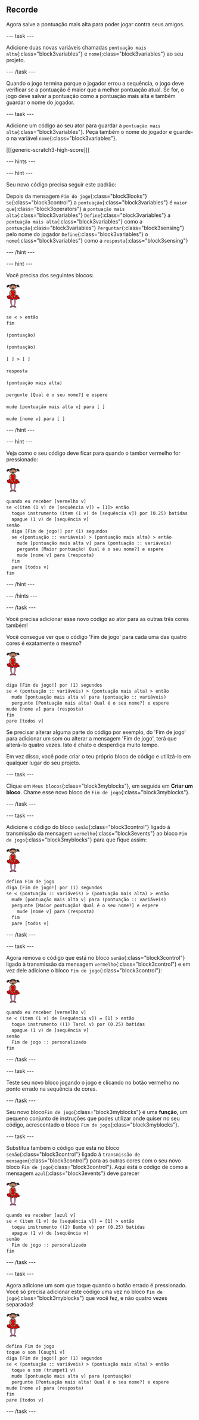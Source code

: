 ## Recorde

Agora salve a pontuação mais alta para poder jogar contra seus amigos.

--- task ---

Adicione duas novas variáveis chamadas `pontuação mais alta`{:class="block3variables"} e `nome`{:class="block3variables"} ao seu projeto.

--- /task ---

Quando o jogo termina porque o jogador errou a sequência, o jogo deve verificar se a pontuação é maior que a melhor pontuação atual. Se for, o jogo deve salvar a pontuação como a pontuação mais alta e também guardar o nome do jogador.

--- task ---

Adicione um código ao seu ator para guardar a `pontuação mais alta`{:class="block3variables"}. Peça também o nome do jogador e guarde-o na variável `nome`{:class="block3variables"}.

[[[generic-scratch3-high-score]]]

--- hints ---


--- hint ---

Seu novo código precisa seguir este padrão:

Depois da mensagem `Fim do jogo`{:class="block3looks"} `Se`{:class="block3control"} a `pontuação`{:class="block3variables"} é `maior que`{:class="block3operators"} a `pontuação mais alta`{:class="block3variables"} `Define`{:class="block3variables"} a `pontuação mais alta`{:class="block3variables"} como a `pontuação`{:class="block3variables"} `Perguntar`{:class="block3sensing"} pelo nome do jogador `Define`{:class="block3variables"} o `nome`{:class="block3variables"} como a `resposta`{:class="block3sensing"}

--- /hint ---

--- hint ---

Você precisa dos seguintes blocos:

![bailarina](images/ballerina.png)

```blocks3
se < > então
fim

(pontuação)

(pontuação)

[ ] > [ ]

resposta

(pontuação mais alta)

pergunte [Qual é o seu nome?] e espere

mude [pontuação mais alta v] para [ ]

mude [nome v] para [ ] 
```

--- /hint ---

--- hint ---

Veja como o seu código deve ficar para quando o tambor vermelho for pressionado:

![bailarina](images/ballerina.png)

```blocks3
quando eu receber [vermelho v]
se <(item (1 v) de [sequência v]) = [1]> então 
  toque instrumento (item (1 v) de [sequência v]) por (0.25) batidas
  apague (1 v) de [sequência v]
senão 
  diga [Fim de jogo!] por (1) segundos
  se <(pontuação :: variáveis) > (pontuação mais alta) > então 
    mude [pontuação mais alta v] para (pontuação :: variáveis)
    pergunte [Maior pontuação! Qual é o seu nome?] e espere
    mude [nome v] para (resposta)
  fim
  pare [todos v]
fim
```

--- /hint ---

--- /hints ---

--- /task ---

Você precisa adicionar esse novo código ao ator para as outras três cores também!

Você consegue ver que o código 'Fim de jogo' para cada uma das quatro cores é exatamente o mesmo?

![bailarina](images/ballerina.png)

```blocks3
diga [Fim de jogo!] por (1) segundos
se < (pontuação :: variáveis) > (pontuação mais alta) > então 
  mude [pontuação mais alta v] para (pontuação :: variáveis)
  pergunte [Pontuação mais alta! Qual é o seu nome?] e espere
mude [nome v] para (resposta)
fim
pare [todos v]
```

Se precisar alterar alguma parte do código por exemplo, do 'Fim de jogo' para adicionar um som ou alterar a mensagem 'Fim de jogo', terá que alterá-lo quatro vezes. Isto é chato e desperdiça muito tempo.

Em vez disso, você pode criar o teu próprio bloco de código e utilizá-lo em qualquer lugar do seu projeto.

--- task ---

Clique em `Meus blocos`{:class="block3myblocks"}, em seguida em **Criar um bloco**. Chame esse novo bloco de `Fim de jogo`{:class="block3myblocks"}.

--- /task ---

--- task ---

Adicione o código do bloco `senão`{:class="block3control"} ligado à transmissão da mensagem `vermelho`{:class="block3events"} ao bloco `Fim de jogo`{:class="block3myblocks"} para que fique assim:

![bailarina](images/ballerina.png)

```blocks3
defina Fim de jogo
diga [Fim de jogo!] por (1) segundos
se < (pontuação :: variáveis) > (pontuação mais alta) > então 
  mude [pontuação mais alta v] para (pontuação :: variáveis)
  pergunte [Maior pontuação! Qual é o seu nome?] e espere
    mude [nome v] para (resposta)
  fim
  pare [todos v]
```

--- /task ---

--- task ---

Agora remova o código que está no bloco `senão`{:class="block3control"} ligado à transmissão da mensagem `vermelho`{:class="block3control"} e em vez dele adicione o bloco `Fim de jogo`{:class="block3control"}:

![bailarina](images/ballerina.png)

```blocks3
quando eu receber [vermelho v]
se < (item (1 v) de [sequência v]) = [1] > então 
  toque instrumento ((1) Tarol v) por (0.25) batidas
  apague (1 v) de [sequência v]
senão 
  Fim de jogo :: personalizado
fim
```

--- /task ---

--- task ---

Teste seu novo bloco jogando o jogo e clicando no botão vermelho no ponto errado na sequência de cores.

--- /task ---

Seu novo bloco`Fim de jogo`{:class="block3myblocks"} é uma **função**, um pequeno conjunto de instruções que podes utilizar onde quiser no seu código, acrescentado o bloco `Fim de jogo`{:class="block3myblocks"}.

--- task ---

Substitua também o código que está no bloco `senão`{:class="block3control"} ligado à `transmissão de mensagem`{:class="block3control"} para as outras cores com o seu novo bloco `Fim de jogo`{:class="block3control"}. Aqui está o código de como a mensagem `azul`{:class="block3events"} deve parecer

![bailarina](images/ballerina.png)

```blocks3
quando eu receber [azul v]
se < (item (1 v) de [sequência v]) = [1] > então 
  toque instrumento ((2) Bumbo v) por (0.25) batidas
  apague (1 v) de [sequência v]
senão 
  Fim de jogo :: personalizado
fim
```

--- /task ---

--- task ---

Agora adicione um som que toque quando o botão errado é pressionado. Você só precisa adicionar este código uma vez no bloco `Fim de jogo`{:class="block3myblocks"} que você fez, e não quatro vezes separadas!

![bailarina](images/ballerina.png)

```blocks3
defina Fim de jogo
toque o som [Cough1 v]
diga [Fim de jogo!] por (1) segundos
se < (pontuação :: variáveis) > (pontuação mais alta) > então 
  toque o som (trumpet1 v)
  mude [pontuação mais alta v] para (pontuação)
  pergunte [Pontuação mais alta! Qual é o seu nome?] e espere
mude [nome v] para (resposta)
fim
pare [todos v]
```

--- /task ---
